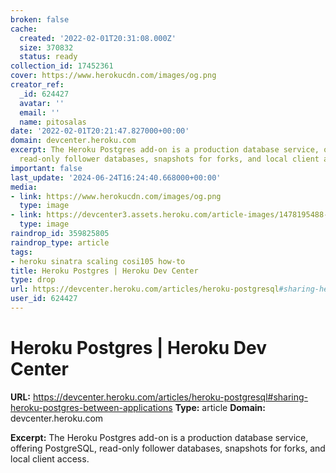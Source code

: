 ```yaml
---
broken: false
cache:
  created: '2022-02-01T20:31:08.000Z'
  size: 370832
  status: ready
collection_id: 17452361
cover: https://www.herokucdn.com/images/og.png
creator_ref:
  _id: 624427
  avatar: ''
  email: ''
  name: pitosalas
date: '2022-02-01T20:21:47.827000+00:00'
domain: devcenter.heroku.com
excerpt: The Heroku Postgres add-on is a production database service, offering PostgreSQL,
  read-only follower databases, snapshots for forks, and local client access.
important: false
last_update: '2024-06-24T16:24:40.668000+00:00'
media:
- link: https://www.herokucdn.com/images/og.png
  type: image
- link: https://devcenter3.assets.heroku.com/article-images/1478195488-Screen-Shot-2016-11-03-at-10.50.32-AM.png
  type: image
raindrop_id: 359825805
raindrop_type: article
tags:
- heroku sinatra scaling cosi105 how-to
title: Heroku Postgres | Heroku Dev Center
type: drop
url: https://devcenter.heroku.com/articles/heroku-postgresql#sharing-heroku-postgres-between-applications
user_id: 624427
---
```


# Heroku Postgres | Heroku Dev Center

**URL:** https://devcenter.heroku.com/articles/heroku-postgresql#sharing-heroku-postgres-between-applications
**Type:** article
**Domain:** devcenter.heroku.com

**Excerpt:** The Heroku Postgres add-on is a production database service, offering PostgreSQL, read-only follower databases, snapshots for forks, and local client access.
